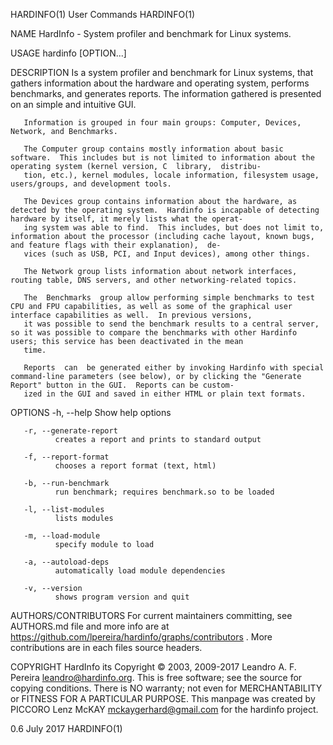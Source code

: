 HARDINFO(1)                                                                              User Commands                                                                              HARDINFO(1)

NAME
       HardInfo - System profiler and benchmark for Linux systems.

USAGE
       hardinfo [OPTION...]

DESCRIPTION
       Is  a  system  profiler  and benchmark for Linux systems, that gathers information about the hardware and operating system, performs benchmarks, and generates reports.  The information
       gathered is presented on an simple and intuitive GUI.

       Information is grouped in four main groups: Computer, Devices, Network, and Benchmarks.

       The Computer group contains mostly information about basic software.  This includes but is not limited to information about the operating system (kernel version, C  library,  distribu‐
       tion, etc.), kernel modules, locale information, filesystem usage, users/groups, and development tools.

       The Devices group contains information about the hardware, as detected by the operating system.  Hardinfo is incapable of detecting hardware by itself, it merely lists what the operat‐
       ing system was able to find.  This includes, but does not limit to, information about the processor (including cache layout, known bugs, and feature flags with their explanation),  de‐
       vices (such as USB, PCI, and Input devices), among other things.

       The Network group lists information about network interfaces, routing table, DNS servers, and other networking-related topics.

       The  Benchmarks  group allow performing simple benchmarks to test CPU and FPU capabilities, as well as some of the graphical user interface capabilities as well.  In previous versions,
       it was possible to send the benchmark results to a central server, so it was possible to compare the benchmarks with other Hardinfo users; this service has been deactivated in the mean
       time.

       Reports  can  be generated either by invoking Hardinfo with special command-line parameters (see below), or by clicking the "Generate Report" button in the GUI.  Reports can be custom‐
       ized in the GUI and saved in either HTML or plain text formats.

OPTIONS
       -h, --help
              Show help options

       -r, --generate-report
              creates a report and prints to standard output

       -f, --report-format
              chooses a report format (text, html)

       -b, --run-benchmark
              run benchmark; requires benchmark.so to be loaded

       -l, --list-modules
              lists modules

       -m, --load-module
              specify module to load

       -a, --autoload-deps
              automatically load module dependencies

       -v, --version
              shows program version and quit

AUTHORS/CONTRIBUTORS
       For current maintainers committing, see AUTHORS.md file and more info are at https://github.com/lpereira/hardinfo/graphs/contributors .  More contributions are  in  each  files  source
       headers.

COPYRIGHT
       HardInfo  its  Copyright  © 2003, 2009-2017 Leandro A. F. Pereira <leandro@hardinfo.org>.  This is free software; see the source for copying conditions.  There is NO warranty; not even
       for MERCHANTABILITY or FITNESS FOR A PARTICULAR PURPOSE.  This manpage was created by PICCORO Lenz McKAY <mckaygerhard@gmail.com> for the hardinfo project.

0.6                                                                                        July 2017                                                                                HARDINFO(1)
